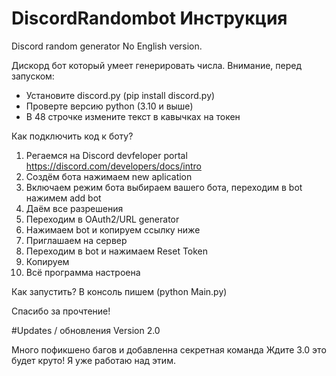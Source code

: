 # DiscordRandombot Инструкция
Discord random generator
No English version.

Дискорд бот который умеет генерировать числа.
Внимание, перед запуском:
- Установите discord.py (pip install discord.py)
- Проверте версию python (3.10 и выше)
- В 48 строчке измените текст в кавычках на токен

Как подключить код к боту?
1. Регаемся на Discord devfeloper portal
https://discord.com/developers/docs/intro
2. Создём бота
нажимаем new aplication
3. Включаем режим бота
выбираем вашего бота, переходим в bot
нажимем add bot
4. Даём все разрешения
5. Переходим в OAuth2/URL generator
6. Нажимаем bot и копируем ссылку ниже
7. Приглашаем на сервер
8. Переходим в bot и нажимаем Reset Token
9. Копируем
10. Всё программа настроена

Как запустить?
В консоль пишем (python Main.py)

Спасибо за прочтение!

#Updates / обновления
Version 2.0

Много пофикшено багов и добавленна секретная команда
Ждите 3.0 это будет круто! Я уже работаю над этим.
